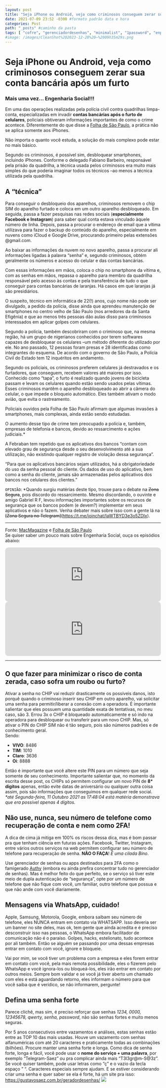 ```yaml
---
layout: post
title: "Seja iPhone ou Android, veja como criminosos conseguem zerar sua conta bancária após um furto" #titulo para a barra de enderecos
date: 2021-07-09 23:52 -0300 #formato padrão data e hora
categories: Post
path: "_posts" #caminho da pasta
tags: [ "cofre", "gerenciadordesenhas", "minimalist", "1password", "enpass" ]
#image: /images/CleanShot%202023-12-28%20—%2009h35m29s.png
---
```


# Seja iPhone ou Android, veja como criminosos conseguem zerar sua conta bancária após um furto
### Mais uma vez... Engenharia Social!!!

Em uma das operações realizadas pela polícia civil contra quadrilhas limpa-conta, especializadas em invadir **contas bancárias após o furto de celulares**, policiais obtiveram informações importantes de como o crime acontece. Diferentemente do que disse a [Folha de São Paulo](https://www1.folha.uol.com.br/cotidiano/2021/07/consigo-desbloquear-todos-os-modelos-de-iphone-diz-criminoso-que-invade-contas-bancarias.shtml), a prática não se aplica somente aos iPhones.

Não importa o quanto você estuda,
a solução do mais complexo pode estar no mais básico.

Segundo os criminosos, é possível sim, desbloquear smartphones, incluindo iPhones. Conforme o delegado Fabiano Barbeiro, responsável pela prisão da quadrilha, a técnica usada pelos criminosos era muito mais simples do que poderia imaginar todos os técnicos –ao menos a técnica utilizada pela quadrilha.

## A “técnica”
Para conseguir o desbloqueio dos aparelhos, criminosos removem o chip SIM do aparelho furtado e coloca em um outro aparelho desbloqueado. Em seguida, passa a fazer pesquisas nas redes sociais (**especialmente Facebook e Instagram**) para saber qual conta estava vinculado àquele número de linha.
Depois, passa a procurar o endereço de email que a vítima utilizava para fazer o backup do conteúdo do aparelho, especialmente em nuvens como iCloud e Google Drive, procurando primeiro pelas extensões @gmail.com.

Ao baixar as informações da nuvem no novo aparelho, passa a procurar ali informações ligadas à palavra “senha” e, segundo criminosos, obtém geralmente os números e acesso do celular e das contas bancárias.

Com essas informações em mãos, coloca o chip no smartphone da vítima e, com as senhas em mãos, repassa o aparelho para membro da quadrilha responsável pelo acesso às contas e pela transferência de tudo o que conseguir para contas bancárias de laranjas. Há casos em que laranjas já são presidiários.

O suspeito, técnico em informática de 22(!) anos, cujo nome não pode ser divulgado, a pedido da polícia, disse ainda que aprendeu manutenção de smartphones no centro velho de São Paulo (nos arredores da da Santa Efigênia) e que ao menos três pessoas dão aulas disso para criminosos interessados em aplicar golpes com celulares.

Segundo a polícia, também descobriram com o criminoso que, na mesma região, há um grupo de nigerianos conhecidos por terem softwares capazes de desbloquear os celulares –um método diferente do utilizado por ele.
No ano passado, 12 pessoas foram presas e 28 identificadas como integrantes do esquema. De acordo com o governo de São Paulo, a Polícia Civil do Estado tem 12 inquéritos em andamento.

Segundo os policiais, os criminosos preferem celulares já destravados e os furtadores, que conseguem, recebem valores até maiores por isso.
Conhecido como “tapa”, o furto é realizado quando jovens de bicicleta passam e levam os celulares quando estão sendo usados pelas vítimas. Esses criminosos mantêm o aparelho desbloqueado ao abrir a câmera do celular, o que impede o bloqueio automático. Eles também ativam o modo avião, que evita o rastreamento.

Policiais ouvidos pela Folha de São Paulo afirmam que algumas invasões à smartphones, mais complexas, ainda estão sendo estudadas.

O aumento desse tipo de crime tem preocupado a polícia e, também, empresas de telefonia e bancos, devido ao ressarcimento e ações judiciais.*

A Febraban tem repetido que os aplicativos dos bancos “contam com elevado grau de segurança desde o seu desenvolvimento até a sua utilização, não existindo qualquer registro de violação dessa segurança”.

“Para que os aplicativos bancários sejam utilizados, há a obrigatoriedade do uso da senha pessoal do cliente. Os dados de uso do aplicativo, bem como a senha do cliente, jamais são armazenadas pelos aplicativos dos bancos nos celulares dos clientes.”

`OPINIÃO`:
*Quando surgiu matérias deste tipo, trouxe para o debate na ~~Zona Segura~~, pois discordo do ressarcimento. Mesmo discordando, o ouvinte e amigo Gabriel R F, levou informações importantes sobre os recursos de segurança que os bancos podem (e devem?) implementar em seus aplicativos e não o fazem. Venha debater mais sobre isso com a gente lá na ~~[Zona Segura no Telegram]~~(https://t.me/joinchat/IaWTBYD3e3o5ZDIx).  
___
Fonte: [MacMagazine](https://macmagazine.com.br/post/2021/07/07/criminosos-podem-desbloquear-qualquer-iphone-nao-e-bem-assim/) e [Folha de São Paulo](https://www1.folha.uol.com.br/cotidiano/2021/07/consigo-desbloquear-todos-os-modelos-de-iphone-diz-criminoso-que-invade-contas-bancarias.shtml)  
Se quiser saber um pouco mais sobre Engenharia Social, ouça os episódios abaixo:

<iframe allow="autoplay *; encrypted-media *; fullscreen *; clipboard-write" frameborder="0" height="175" style="width:100%;max-width:660px;overflow:hidden;border-radius:10px;" sandbox="allow-forms allow-popups allow-same-origin allow-scripts allow-storage-access-by-user-activation allow-top-navigation-by-user-activation" src="https://embed.podcasts.apple.com/us/podcast/podapps/id1434188907?i=1000464885049&theme=auto"></iframe>

<iframe allow="autoplay *; encrypted-media *; fullscreen *; clipboard-write" frameborder="0" height="175" style="width:100%;max-width:660px;overflow:hidden;border-radius:10px;" sandbox="allow-forms allow-popups allow-same-origin allow-scripts allow-storage-access-by-user-activation allow-top-navigation-by-user-activation" src="https://embed.podcasts.apple.com/us/podcast/podapps/id1434188907?i=1000468321792&theme=auto"></iframe>

___
## O que fazer para minimizar o risco de conta zerada, caso sofra um roubo ou furto?
Ativar a senha no CHIP vai reduzir drasticamente os possíveis danos, isto porquê quando o criminoso inserir seu CHIP em outro aparelho, vai solicitar uma senha para permitir/liberar a conexão com a operadora. É importante salientar que eles possuem uma quantidade exata de tentativas, no meu caso, são 3. Errou 3x o CHIP é bloqueado automaticamente e só indo na operadora para desbloquear ou transferir para um novo CHIP. Mas, só ativar o PIN do CHIP SIM não é tão seguro, pois são números padrões e de conhecimento geral.  
Sendo:  
- **VIVO**: 8486
- **TIM**: 1010
- **Claro**: 3636
- **Oi**: 8888
    
Então é importante que você altere este PIN para um número que seja somente de seu conhecimento. Importante salientar que, no momento da escrita desse post, os CHIPs só permitem configurar um novo PIN de **8\* dígitos** apenas, então evite datas de aniversário ou qualquer outra coisa assim, pois são informações que conseguimos em qualquer rede social.  
_\*até Segunda-feira, 11 Outubro 2021 as 17:48:04 está matéria demonstrava que era possível apenas 4 dígitos._

## Não use, nunca, seu número de telefone como recuperação de conta e nem como 2FA!
A dica de cima já mitiga em 100% os riscos dessa dica, mas é bom passar pra que tenham ciência em futuras ações. Facebook, Twitter, Instagram, entre vários outros serviços na web permitem configurar seu número de telefone para recuperação de senha. **NÃO O FAÇA**! *É uma cilada Bino*. 

Use gerenciador de senhas ou apps destinados para 2FA como o famigerado [Authy](https://authy.com/) (embora eu ainda prefira concentrar tudo no gerenciador de senhas). Mas é melhor feito do que perfeito, se o serviço só tiver este meio de dupla autenticação de “segurança”, opte por um número de telefone que não fique com você, um familiar, outro telefone que possua e que não ande com você diariamente.

## Mensagens via WhatsApp, cuidado!
Apple, Samsung, Motorola, Google, embora saibam seu número de telefone, eles NUNCA entram em contato via WHATSAPP. Isso deveria ser um banner no site deles, mas ok, tem gente que ainda acredita e é preciso desconstruir isso nas pessoas, o WhatsApp embora facilitador de comunicação não é o paraíso. Golpes, hacks, estelionato, tudo acontece por ali também. Então se alguém se passando por uma dessas empresas entrar em contato com você, ignore e bloqueie. 

Vai por mim, se você tiver um problema com a empresa e eles forem entrar em contato com você, pela mais remota possibilidade, eles o fizerem pelo WhatsApp e você ignora-los ou bloqueá-los, eles irão entrar em contato por outros meios. Sempre bom validar e se você já tiver aberto um chamado com eles e está aguardando retorno, eles informam o número para que você saiba que é verídico, se não informarem, pergunte!

## Defina uma senha forte
Parece clichê, mas sim, é preciso reforçar que senhas *1234, 0000, 12345678, qwerty, senha, password*, não são senhas fortes e muito menos seguras. 

Por 5 anos consecutivos entre vazamentos e análises, estas senhas estão entre as TOP 10 das mais usadas. Houve um vazamento com senhas alfanuméricas com até 20 caracteres e praticamente todas as combinações (bilhões). Procure manter uma senha forte e longa. Como dica de senha forte, longa e fácil, você pode usar o **nome do serviço + uma palavra**, por exemplo “Telegram-Saez” ou pra complicar ainda mais “T3l3gr@m-S@3z”. Se você quiser também, pode usar letras como “ç” e o vazio da tecla espaço ”   “. Caracteres especiais sempre ajudam. E se estiver considerando criar uma senha e quer saber se ela é forte, há um site pra isso:
https://gustavosaez.com.br/geradordesenhas/
![](/images/geradordesenhas.png)